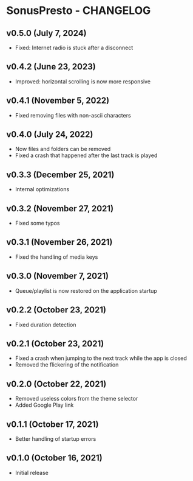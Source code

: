 # SonusPresto - CHANGELOG


## v0.5.0 (July 7, 2024)

- Fixed: Internet radio is stuck after a disconnect


## v0.4.2 (June 23, 2023)

- Improved: horizontal scrolling is now more responsive


## v0.4.1 (November 5, 2022)

- Fixed removing files with non-ascii characters


## v0.4.0 (July 24, 2022)

- Now files and folders can be removed
- Fixed a crash that happened after the last track is played


## v0.3.3 (December 25, 2021)

- Internal optimizations


## v0.3.2 (November 27, 2021)

- Fixed some typos


## v0.3.1 (November 26, 2021)

- Fixed the handling of media keys


## v0.3.0 (November 7, 2021)

- Queue/playlist is now restored on the application startup


## v0.2.2 (October 23, 2021)

- Fixed duration detection


## v0.2.1 (October 23, 2021)

- Fixed a crash when jumping to the next track while the app is closed
- Removed the flickering of the notification


## v0.2.0 (October 22, 2021)

- Removed useless colors from the theme selector
- Added Google Play link


## v0.1.1 (October 17, 2021)

- Better handling of startup errors


## v0.1.0 (October 16, 2021)

- Initial release
